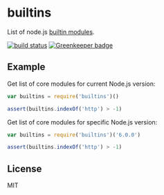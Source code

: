 
# builtins

  List of node.js [builtin modules](http://nodejs.org/api/).

  [![build status](https://secure.travis-ci.org/juliangruber/builtins.svg)](http://travis-ci.org/juliangruber/builtins) [![Greenkeeper badge](https://badges.greenkeeper.io/juliangruber/builtins.svg)](https://greenkeeper.io/)

## Example

Get list of core modules for current Node.js version:

```js
var builtins = require('builtins')()

assert(builtins.indexOf('http') > -1)
```

Get list of core modules for specific Node.js version:

```js
var builtins = require('builtins')('6.0.0')

assert(builtins.indexOf('http') > -1)
```

## License

  MIT

